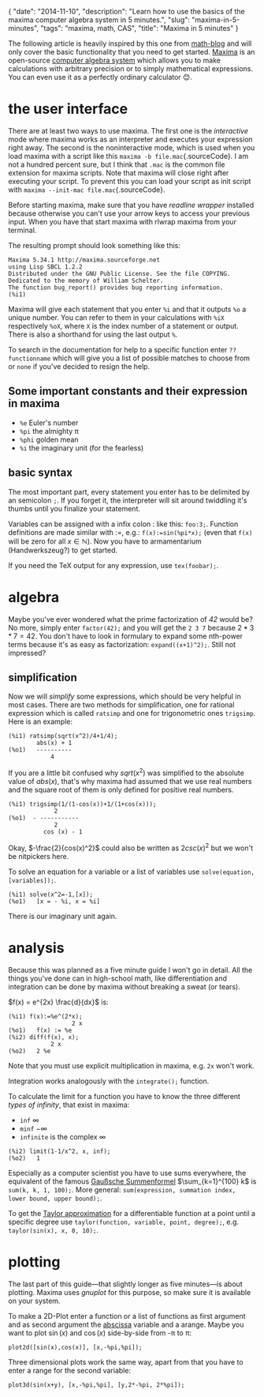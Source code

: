{
    "date": "2014-11-10",
    "description": "Learn how to use the basics of the maxima computer algebra system in 5 minutes.",
    "slug": "maxima-in-5-minutes",
    "tags": "maxima, math, CAS",
    "title": "Maxima in 5 minutes"
}

The following article is heavily inspired by this one from
[math-blog](http://math-blog.com/2007/06/04/a-10-minute-tutorial-for-solving-math-problems-with-maxima/)
and will only cover the basic functionality that you need to get
started. [Maxima](http://maxima.sourceforge.net/) is an open-source
[computer algebra
system](http://en.wikipedia.org/wiki/Computer_algebra_system) which
allows you to make calculations with arbitrary precision or to simply
mathematical expressions. You can even use it as a perfectly ordinary
calculator 😊.

the user interface
==================

There are at least two ways to use maxima. The first one is the
*interactive* mode where maxima works as an interpreter and executes
your expression right away. The second is the noninteractive mode, which
is used when you load maxima with a script like this
`maxima -b file.mac`{.sourceCode}. I am not a hundred percent sure, but
I think that `.mac` is the common file extension for maxima scripts.
Note that maxima will close right after executing your script. To
prevent this you can load your script as init script with
`maxima --init-mac file.mac`{.sourceCode}.

Before starting maxima, make sure that you have *readline wrapper*
installed because otherwise you can't use your arrow keys to access your
previous input. When you have that start maxima with rlwrap maxima from
your terminal.

The resulting prompt should look something like this:

``` {.sourceCode .sh}
Maxima 5.34.1 http://maxima.sourceforge.net
using Lisp SBCL 1.2.2
Distributed under the GNU Public License. See the file COPYING.
Dedicated to the memory of William Schelter.
The function bug_report() provides bug reporting information.
(%i1)
```

Maxima will give each statement that you enter `%i` and that it outputs
`%o` a unique number. You can refer to them in your calculations with
`%iX` respectively `%oX`, where `X` is the index number of a statement
or output. There is also a shorthand for using the last output `%`.

To search in the documentation for help to a specific function enter
`??functionname` which will give you a list of possible matches to
choose from or `none` if you've decided to resign the help.

Some important constants and their expression in maxima
-------------------------------------------------------

-   `%e` Euler's number
-   `%pi` the almighty π
-   `%phi` golden mean
-   `%i` the imaginary unit (for the fearless)

basic syntax
------------

The most important part, every statement you enter has to be delimited
by an semicolon `;`. If you forget it, the interpreter will sit around
twiddling it's thumbs until you finalize your statement.

Variables can be assigned with a infix colon : like this: `foo:3;`.
Function definitions are made similar with :=, e.g.: `f(x):=sin(%pi*x);`
(even that `f(x)` will be zero for all $x \in \mathbb{N}$). Now you have
to armamentarium (Handwerkszeug?) to get started.

If you need the TeX output for any expression, use `tex(foobar);`.

algebra
=======

Maybe you've ever wondered what the prime factorization of *42* would
be? No more, simply enter `factor(42);` and you will get the `2 3 7`
because $2*3*7=42$. You don't have to look in formulary to expand some
nth-power terms because it's as easy as factorization:
`expand((x+1)^2);`. Still not impressed?

simplification
--------------

Now we will *simplify* some expressions, which should be very helpful in
most cases. There are two methods for simplification, one for rational
expression which is called `ratsimp` and one for trigonometric ones
`trigsimp`. Here is an example:

``` {.sourceCode . .numberLines startFrom=""}
(%i1) ratsimp(sqrt(x^2)/4+1/4);
        abs(x) + 1
(%o1)   ----------
            4
```

If you are a little bit confused why $sqrt(x^2)$ was simplified to the
absolute value of $abs(x)$, that's why maxima had assumed that we use
real numbers and the square root of them is only defined for positive
real numbers.

``` {.sourceCode . .numberLines startFrom=""}
(%i1) trigsimp(1/(1-cos(x))+1/(1+cos(x)));
             2
(%o1)  - -----------
             2
          cos (x) - 1
```

Okay, $-\frac{2}{cos(x)^2}$ could also be written as $2csc(x)^2$ but we
won't be nitpickers here.

To solve an equation for a variable or a list of variables use
`solve(equation, [variables]);`.

``` {.sourceCode . .numberLines startFrom=""}
(%i1) solve(x^2=-1,[x]);
(%o1)   [x = - %i, x = %i]
```

There is our imaginary unit again.

analysis
========

Because this was planned as a five minute guide I won't go in detail.
All the things you've done can in high-school math, like differentiation
and integration can be done by maxima without breaking a sweat (or
tears).

$f(x) = e^{2x} \frac{d}{dx}$ is:

``` {.sourceCode . .numberLines startFrom=""}
(%i1) f(x):=%e^(2*x);
                  2 x
(%o1)   f(x) := %e
(%i2) diff(f(x), x);
            2 x
(%o2)   2 %e
```

Note that you must use explicit multiplication in maxima, e.g. `2x`
won't work.

Integration works analogously with the `integrate();` function.

To calculate the limit for a function you have to know the three
different *types of infinity*, that exist in maxima:

-   `inf` $\infty$
-   `minf` $-\infty$
-   `infinite` is the complex $\infty$

``` {.sourceCode . .numberLines startFrom=""}
(%i2) limit(1-1/x^2, x, inf);
(%o2)   1
```

Especially as a computer scientist you have to use sums everywhere, the
equivalent of the famous [Gaußsche
Summenformel](http://de.wikipedia.org/wiki/Gau%C3%9Fsche_Summenformel)
$\sum_{k=1}^{100} k$ is `sum(k, k, 1, 100);`. More general:
`sum(expression, summation index, lower bound, upper bound);`.

To get the [Taylor
approximation](http://en.wikipedia.org/wiki/Taylor%27s_theorem) for a
differentiable function at a point until a specific degree use
`taylor(function, variable, point, degree);`, e.g.
`taylor(sin(x), x, 0, 10);`.

plotting
========

The last part of this guide—that slightly longer as five minutes—is
about plotting. Maxima uses *gnuplot* for this purpose, so make sure it
is available on your system.

To make a 2D-Plot enter a function or a list of functions as first
argument and as second argument the
[abscissa](http://en.wikipedia.org/wiki/Abscissa) variable and a arange.
Maybe you want to plot $\sin(x)$ and $\cos(x)$ side-by-side from -π to
π:

``` {.sourceCode .}
plot2d([sin(x),cos(x)], [x,-%pi,%pi]);
```

Three dimensional plots work the same way, apart from that you have to
enter a range for the second variable:

``` {.sourceCode .}
plot3d(sin(x+y), [x,-%pi,%pi], [y,2*-%pi, 2*%pi]);
```
